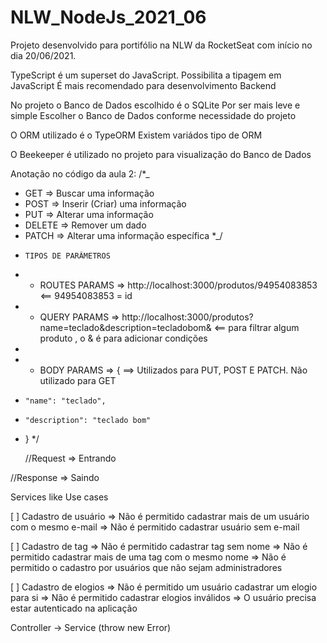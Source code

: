 # NLW_NodeJs_2021_06

Projeto desenvolvido para portifólio na NLW da RocketSeat com início no dia 20/06/2021.

TypeScript é um superset do JavaScript.
Possibilita a tipagem em JavaScript
É mais recomendado para desenvolvimento Backend

No projeto o Banco de Dados escolhido é o SQLite
Por ser mais leve e simple
Escolher o Banco de Dados conforme necessidade do projeto

O ORM utilizado é o TypeORM
Existem variádos tipo de ORM

O Beekeeper é utilizado no projeto para visualização do Banco de Dados

Anotação no código da aula 2:
/\*\_

- GET => Buscar uma informação
- POST => Inserir (Criar) uma informação
- PUT => Alterar uma informação
- DELETE => Remover um dado
- PATCH => Alterar uma informação específica
  \*\_/

*     TIPOS DE PARÂMETROS

* - ROUTES PARAMS => http://localhost:3000/produtos/94954083853 <== 94954083853 = id
* - QUERY PARAMS => http://localhost:3000/produtos?name=teclado&description=tecladobom& <== para filtrar algum produto , o & é para adicionar condições
*
* - BODY PARAMS => { ==> Utilizados para PUT, POST E PATCH. Não utilizado para GET
*     "name": "teclado",
*     "description": "teclado bom"
* }
  \*/

  //Request => Entrando

//Response => Saindo

Services like Use cases

[ ] Cadastro de usuário
=> Não é permitido cadastrar mais de um usuário com o mesmo e-mail
=> Não é permitido cadastrar usuário sem e-mail

[ ] Cadastro de tag
=> Não é permitido cadastrar tag sem nome
=> Não é permitido cadastrar mais de uma tag com o mesmo nome
=> Não é permitido o cadastro por usuários que não sejam administradores

[ ] Cadastro de elogios
=> Não é permitido um usuário cadastrar um elogio para si
=> Não é permitido cadastrar elogios inválidos
=> O usuário precisa estar autenticado na aplicação

Controller -> Service (throw new Error)
